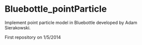 Bluebottle_pointParticle
========================

Implement point particle model in Bluebottle developed by Adam Sierakowski.

First repository on 1/5/2014
